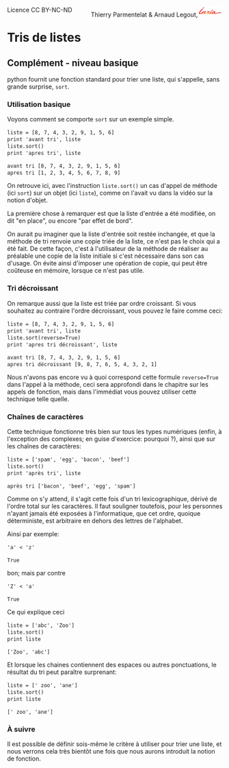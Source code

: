 
<span style="float:left;">Licence CC BY-NC-ND</span><span style="float:right;">Thierry Parmentelat &amp; Arnaud Legout,<img src="media/inria-25.png" style="display:inline"></span><br/>

# Tris de listes

## Complément - niveau basique

python fournit une fonction standard pour trier une liste, qui s'appelle, sans grande surprise, `sort`. 

### Utilisation basique

Voyons comment se comporte `sort` sur un exemple simple.


```
liste = [8, 7, 4, 3, 2, 9, 1, 5, 6]
print 'avant tri', liste
liste.sort()
print 'apres tri', liste
```

    avant tri [8, 7, 4, 3, 2, 9, 1, 5, 6]
    apres tri [1, 2, 3, 4, 5, 6, 7, 8, 9]


On retrouve ici, avec l'instruction `liste.sort()` un cas d'appel de méthode (ici `sort`) sur un objet (ici `liste`), comme on l'avait vu dans la vidéo sur la notion d'objet.

La première chose à remarquer est que la liste d'entrée a été modifiée, on dit "en place", ou encore "par effet de bord".

On aurait pu imaginer que la liste d'entrée soit restée inchangée, et que la méthode de tri renvoie une copie triée de la liste, ce n'est pas le choix qui a été fait. De cette façon, c'est à l'utilisateur de la méthode de réaliser au préalable une copie de la liste initiale si c'est nécessaire dans son cas d'usage. On évite ainsi d'imposer une opération de copie, qui peut être coûteuse en mémoire, lorsque ce n'est pas utile.

### Tri décroissant

On remarque aussi que la liste est triée par ordre croissant. Si vous souhaitez au contraire l'ordre décroissant, vous pouvez le faire comme ceci:


```
liste = [8, 7, 4, 3, 2, 9, 1, 5, 6]
print 'avant tri', liste
liste.sort(reverse=True)
print 'apres tri décroissant', liste
```

    avant tri [8, 7, 4, 3, 2, 9, 1, 5, 6]
    apres tri décroissant [9, 8, 7, 6, 5, 4, 3, 2, 1]


Nous n'avons pas encore vu à quoi correspond cette formule `reverse=True` dans l'appel à la méthode, ceci sera approfondi dans le chapitre sur les appels de fonction, mais dans l'immédiat vous pouvez utiliser cette technique telle quelle.

### Chaînes de caractères

Cette technique fonctionne très bien sur tous les types numériques (enfin, à l'exception des complexes; en guise d'exercice: pourquoi ?), ainsi que sur les chaînes de caractères:


```
liste = ['spam', 'egg', 'bacon', 'beef']
liste.sort()
print 'après tri', liste
```

    après tri ['bacon', 'beef', 'egg', 'spam']


Comme on s'y attend, il s'agit cette fois d'un tri lexicographique, dérivé de l'ordre total sur les caractères. Il faut souligner toutefois, pour les personnes n'ayant jamais été exposées à l'informatique, que cet ordre, quoique déterministe, est arbitraire en dehors des lettres de l'alphabet.

Ainsi par exemple:


```
'a' < 'z'
```




    True



bon; mais par contre


```
'Z' < 'a'
```




    True



Ce qui explique ceci


```
liste = ['abc', 'Zoo']
liste.sort()
print liste
```

    ['Zoo', 'abc']


Et lorsque les chaines contiennent des espaces ou autres ponctuations, le résultat du tri peut paraître surprenant:


```
liste = [' zoo', 'ane']
liste.sort()
print liste
```

    [' zoo', 'ane']


### À suivre

Il est possible de définir sois-même le critère à utiliser pour trier une liste, et nous verrons cela très bientôt une fois que nous aurons introduit la notion de fonction.
